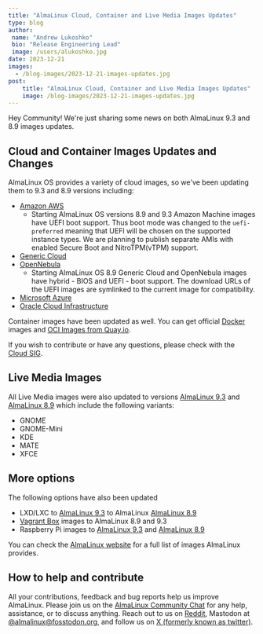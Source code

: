 ```yaml
---
title: "AlmaLinux Cloud, Container and Live Media Images Updates"
type: blog
author: 
 name: "Andrew Lukoshko"
 bio: "Release Engineering Lead"
 image: /users/alukoshko.jpg
date: 2023-12-21
images:
  - /blog-images/2023-12-21-images-updates.jpg
post: 
    title: "AlmaLinux Cloud, Container and Live Media Images Updates"
    image: /blog-images/2023-12-21-images-updates.jpg
---
```


Hey Community! We're just sharing some news on both AlmaLinux 9.3 and 8.9 images updates. 


## Cloud and Container Images Updates and Changes

AlmaLinux OS provides a variety of cloud images, so we've been updating them to 9.3 and 8.9 versions including: 
* [Amazon AWS](https://wiki.almalinux.org/cloud/AWS.html)
    * Starting AlmaLinux OS versions 8.9 and 9.3 Amazon Machine images have UEFI boot support. Thus boot mode was changed to the `uefi-preferred` meaning that UEFI will be chosen on the supported instance types. We are planning to publish separate AMIs with enabled Secure Boot and NitroTPM(vTPM) support.
* [Generic Cloud](https://wiki.almalinux.org/cloud/Generic-cloud.html)
* [OpenNebula](https://wiki.almalinux.org/cloud/OpenNebula.html)
    * Starting AlmaLinux OS 8.9 Generic Cloud and OpenNebula images have hybrid - BIOS and UEFI - boot support. The download URLs of the UEFI images are symlinked to the current image for compatibility.
* [Microsoft Azure](https://azuremarketplace.microsoft.com/en-us/marketplace/apps/almalinux.almalinux-x86_64)
* [Oracle Cloud Infrastructure](https://wiki.almalinux.org/cloud/OCI.html)

Container images have been updated as well. You can get official [Docker](https://hub.docker.com/_/almalinux) images and [OCI Images from Quay.io](https://quay.io/organization/almalinuxorg).

If you wish to contribute or have any questions, please check with the [Cloud SIG](https://wiki.almalinux.org/sigs/Cloud.html).

## Live Media Images 

All Live Media images were also updated to versions [AlmaLinux 9.3](https://repo.almalinux.org/almalinux/9/live/x86_64/) and [AlmaLinux 8.9](https://repo.almalinux.org/almalinux/8/live/x86_64/) which include the following variants:
* GNOME
* GNOME-Mini
* KDE
* MATE
* XFCE 

## More options 

The following options have also been updated
* LXD/LXC to [AlmaLinux 9.3](https://images.linuxcontainers.org/images/almalinux/9/amd64/) to AlmaLinux [AlmaLinux 8.9](https://images.linuxcontainers.org/images/almalinux/8/amd64/)
* [Vagrant Box](https://app.vagrantup.com/almalinux) images to AlmaLinux 8.9 and 9.3
* Raspberry Pi images to [AlmaLinux 9.3](https://repo.almalinux.org/almalinux/9.3/raspberrypi/images/) and [AlmaLinux 8.9](https://repo.almalinux.org/almalinux/8.9/raspberrypi/images/)

You can check the [AlmaLinux website](https://almalinux.org/get-almalinux/) for a full list of images AlmaLinux provides.

## How to help and contribute 

All your contributions, feedback and bug reports help us improve AlmaLinux. Please join us on the [AlmaLinux Community Chat](https://chat.almalinux.org) for any help, assistance, or to discuss anything. Reach out to us on [Reddit](https://reddit.com/r/almalinux), Mastodon  at [@almalinux@fosstodon.org](https://fosstodon.org/@almalinux), and follow us on [X (formerly known as twitter)](https://twitter.com/almalinux).
